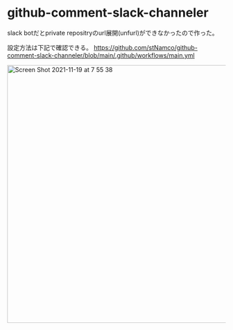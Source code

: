 # github-comment-slack-channeler

slack botだとprivate repositryのurl展開(unfurl)ができなかったので作った。

設定方法は下記で確認できる。
https://github.com/stNamco/github-comment-slack-channeler/blob/main/.github/workflows/main.yml

<img width="595" alt="Screen Shot 2021-11-19 at 7 55 38" src="https://user-images.githubusercontent.com/11131753/142509901-da951ce7-938e-4cd8-8150-eedfd36488f2.png">
